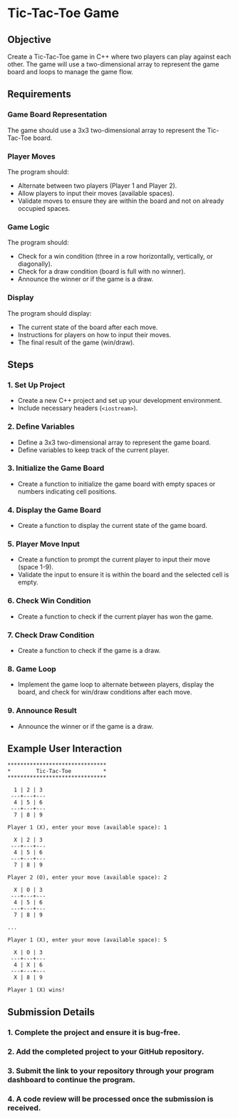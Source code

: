 # Tic-Tac-Toe Game

## Objective

Create a Tic-Tac-Toe game in C++ where two players can play against each other. The game will use a two-dimensional array to represent the game board and loops to manage the game flow.

## Requirements

### Game Board Representation

The game should use a 3x3 two-dimensional array to represent the Tic-Tac-Toe board.

### Player Moves

The program should:
- Alternate between two players (Player 1 and Player 2).
- Allow players to input their moves (available spaces).
- Validate moves to ensure they are within the board and not on already occupied spaces.

### Game Logic

The program should:
- Check for a win condition (three in a row horizontally, vertically, or diagonally).
- Check for a draw condition (board is full with no winner).
- Announce the winner or if the game is a draw.

### Display

The program should display:
- The current state of the board after each move.
- Instructions for players on how to input their moves.
- The final result of the game (win/draw).

## Steps

### 1. Set Up Project

- Create a new C++ project and set up your development environment.
- Include necessary headers (`<iostream>`).

### 2. Define Variables

- Define a 3x3 two-dimensional array to represent the game board.
- Define variables to keep track of the current player.

### 3. Initialize the Game Board

- Create a function to initialize the game board with empty spaces or numbers indicating cell positions.

### 4. Display the Game Board

- Create a function to display the current state of the game board.

### 5. Player Move Input

- Create a function to prompt the current player to input their move (space 1-9).
- Validate the input to ensure it is within the board and the selected cell is empty.

### 6. Check Win Condition

- Create a function to check if the current player has won the game.

### 7. Check Draw Condition

- Create a function to check if the game is a draw.

### 8. Game Loop

- Implement the game loop to alternate between players, display the board, and check for win/draw conditions after each move.

### 9. Announce Result

- Announce the winner or if the game is a draw.

## Example User Interaction

```plaintext
*******************************
*        Tic-Tac-Toe          *
*******************************

  1 | 2 | 3
 ---+---+---
  4 | 5 | 6
 ---+---+---
  7 | 8 | 9

Player 1 (X), enter your move (available space): 1

  X | 2 | 3
 ---+---+---
  4 | 5 | 6
 ---+---+---
  7 | 8 | 9

Player 2 (O), enter your move (available space): 2

  X | O | 3
 ---+---+---
  4 | 5 | 6
 ---+---+---
  7 | 8 | 9

...

Player 1 (X), enter your move (available space): 5

  X | O | 3
 ---+---+---
  4 | X | 6
 ---+---+---
  X | 8 | 9

Player 1 (X) wins!
```
## Submission Details

### 1. Complete the project and ensure it is bug-free.

### 2. Add the completed project to your GitHub repository.

### 3. Submit the link to your repository through your program dashboard to continue the program.

### 4. A code review will be processed once the submission is received.
